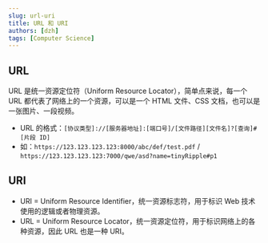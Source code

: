 ```yaml
---
slug: url-uri
title: URL 和 URI
authors: [dzh]
tags: [Computer Science]
---
```


<!-- truncate -->

## URL

URL 是统一资源定位符（Uniform Resource Locator），简单点来说，每一个 URL 都代表了网络上的一个资源，可以是一个 HTML 文件、CSS 文档，也可以是一张图片、一段视频。

- URL 的格式：`[协议类型]://[服务器地址]:[端口号]/[文件路径][文件名]?[查询]#[片段 ID]`
- 如：`https://123.123.123.123:8000/abc/def/test.pdf` / `https://123.123.123.123:7000/qwe/asd?name=tinyRipple#p1`

## URI

- URI = Uniform Resource Identifier，统一资源标志符，用于标识 Web 技术使用的逻辑或者物理资源。
- URL = Uniform Resource Locator，统一资源定位符，用于标识网络上的各种资源，因此 URL 也是一种 URI。
